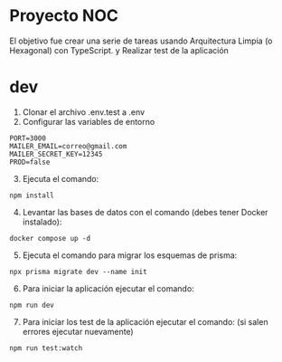 # Proyecto NOC

El objetivo fue crear una serie de tareas usando Arquitectura Limpia (o Hexagonal) con TypeScript. y Realizar test de la aplicación

# dev

1. Clonar el archivo .env.test a .env
2. Configurar las variables de entorno

```
PORT=3000
MAILER_EMAIL=correo@gmail.com
MAILER_SECRET_KEY=12345
PROD=false
```

3. Ejecuta el comando:
```
npm install
```

4. Levantar las bases de datos con el comando (debes tener Docker instalado):
```
docker compose up -d
```

5. Ejecuta el comando para migrar los esquemas de prisma:
```
npx prisma migrate dev --name init
```

6. Para iniciar la aplicación ejecutar el comando:
```
npm run dev
```

7. Para iniciar los test de la aplicación ejecutar el comando: (si salen errores ejecutar nuevamente)
```
npm run test:watch
```